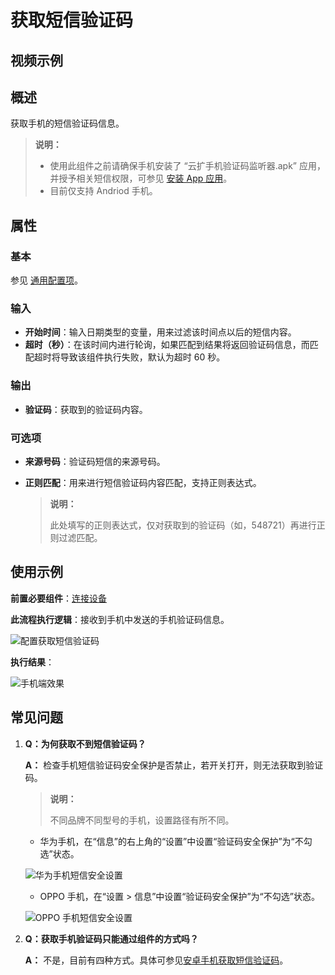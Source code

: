 # 获取短信验证码

## 视频示例

## 概述

获取手机的短信验证码信息。

> **说明：**
>
> - 使用此组件之前请确保手机安装了 “云扩手机验证码监听器.apk” 应用，并授予相关短信权限，可参见 [安装 App 应用](../../../Studio/process/developProject/MobileDevicesManage/AutomationConfiguration.md)。
> - 目前仅支持 Andriod 手机。

## 属性

### 基本

参见 [通用配置项](./../../Appendix/CommonConfigurationItems.md)。

### 输入

- **开始时间**：输入日期类型的变量，用来过滤该时间点以后的短信内容。
- **超时（秒）**：在该时间内进行轮询，如果匹配到结果将返回验证码信息，而匹配超时将导致该组件执行失败，默认为超时 60 秒。

### 输出

- **验证码**：获取到的验证码内容。

### 可选项

- **来源号码**：验证码短信的来源号码。
- **正则匹配**：用来进行短信验证码内容匹配，支持正则表达式。

    >**说明：**
    >
    >此处填写的正则表达式，仅对获取到的验证码（如，548721）再进行正则过滤匹配。

## 使用示例

**前置必要组件**：[连接设备](./../MobileConnect.md)

**此流程执行逻辑**：接收到手机中发送的手机验证码信息。

![配置获取短信验证码](https://docimages.blob.core.chinacloudapi.cn/images/Activities/smscodevarials20201230.png)

**执行结果**：

![手机端效果](https://docimages.blob.core.chinacloudapi.cn/images/Activities/runprocesssmscode20201230.png)

## 常见问题

1. **Q：为何获取不到短信验证码？**

    **A：** 检查手机短信验证码安全保护是否禁止，若开关打开，则无法获取到验证码。

   > **说明：**
   >
   > 不同品牌不同型号的手机，设置路径有所不同。

   - 华为手机，在“信息”的右上角的“设置”中设置“验证码安全保护”为“不勾选”状态。

    ![华为手机短信安全设置](https://docimages.blob.core.chinacloudapi.cn/images/Activities/smssetting20201230.png)

   - OPPO 手机，在“设置 > 信息”中设置“验证码安全保护”为“不勾选”状态。

    ![OPPO 手机短信安全设置](https://docimages.blob.core.chinacloudapi.cn/images/Studio/opposetting20210618.png)

2. **Q：获取手机验证码只能通过组件的方式吗？**

   **A：** 不是，目前有四种方式。具体可参见[安卓手机获取短信验证码](../../../BestPractices/GetAndroidSMSCode.md)。
